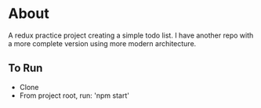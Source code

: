 # About
  A redux practice project creating a simple todo list. I have another repo with a more complete version using more modern architecture.

## To Run
  - Clone
  - From project root, run: 'npm start'
